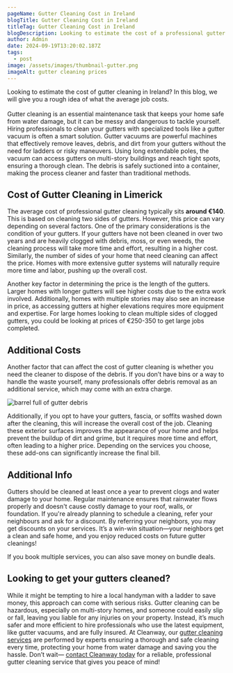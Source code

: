 ```yaml
---
pageName: Gutter Cleaning Cost in Ireland
blogTitle: Gutter Cleaning Cost in Ireland
titleTag: Gutter Cleaning Cost in Ireland
blogDescription: Looking to estimate the cost of a professional gutter cleaning job in Cork or Limerick? In this blog, we will give you a rough idea of what the average job costs.
author: Admin
date: 2024-09-19T13:20:02.187Z
tags:
  - post
image: /assets/images/thumbnail-gutter.png
imageAlt: gutter cleaning prices
---
```

Looking to estimate the cost of gutter cleaning in Ireland? In this blog, we will give you a rough idea of what the average job costs. <br><br>Gutter cleaning is an essential maintenance task that keeps your home safe from water damage, but it can be messy and dangerous to tackle yourself. Hiring professionals to clean your gutters with specialized tools like a gutter vacuum is often a smart solution. Gutter vacuums are powerful machines that effectively remove leaves, debris, and dirt from your gutters without the need for ladders or risky maneuvers. Using long extendable poles, the vacuum can access gutters on multi-story buildings and reach tight spots, ensuring a thorough clean. The debris is safely suctioned into a container, making the process cleaner and faster than traditional methods.

<h2>Cost of Gutter Cleaning in Limerick</h2>

The average cost of professional gutter cleaning typically sits <b>around €140</b>. This is based on cleaning two sides of gutters. However, this price can vary depending on several factors. One of the primary considerations is the condition of your gutters. If your gutters have not been cleaned in over two years and are heavily clogged with debris, moss, or even weeds, the cleaning process will take more time and effort, resulting in a higher cost. Similarly, the number of sides of your home that need cleaning can affect the price. Homes with more extensive gutter systems will naturally require more time and labor, pushing up the overall cost.

Another key factor in determining the price is the length of the gutters. Larger homes with longer gutters will see higher costs due to the extra work involved. Additionally, homes with multiple stories may also see an increase in price, as accessing gutters at higher elevations requires more equipment and expertise. For large homes looking to clean multiple sides of clogged gutters, you could be looking at prices of €250-350 to get large jobs completed.

<h2>Additional Costs</h2>

Another factor that can affect the cost of gutter cleaning is whether you need the cleaner to dispose of the debris. If you don’t have bins or a way to handle the waste yourself, many professionals offer debris removal as an additional service, which may come with an extra charge. 

![barrel full of gutter debris](/assets/images/blog/dirt-barrel.jpeg "barrel full of gutter debris")

Additionally, if you opt to have your gutters, fascia, or soffits washed down after the cleaning, this will increase the overall cost of the job. Cleaning these exterior surfaces improves the appearance of your home and helps prevent the buildup of dirt and grime, but it requires more time and effort, often leading to a higher price. Depending on the services you choose, these add-ons can significantly increase the final bill.

<h2>Additional Info</h2>

Gutters should be cleaned at least once a year to prevent clogs and water damage to your home. Regular maintenance ensures that rainwater flows properly and doesn't cause costly damage to your roof, walls, or foundation. If you're already planning to schedule a cleaning, refer your neighbours and ask for a discount. By referring your neighbors, you may get discounts on your services. It’s a win-win situation—your neighbors get a clean and safe home, and you enjoy reduced costs on future gutter cleanings!

If you book multiple services, you can also save money on bundle deals.

<h2>Looking to get your gutters cleaned?</h2>

While it might be tempting to hire a local handyman with a ladder to save money, this approach can come with serious risks. Gutter cleaning can be hazardous, especially on multi-story homes, and someone could easily slip or fall, leaving you liable for any injuries on your property. Instead, it’s much safer and more efficient to hire professionals who use the latest equipment, like gutter vacuums, and are fully insured. At Cleanway, our <a href="/gutter-cleaning-cork">gutter cleaning services</a> are performed by experts ensuring a thorough and safe cleaning every time, protecting your home from water damage and saving you the hassle. Don’t wait— <a href="/contact">contact Cleanway today</a> for a reliable, professional gutter cleaning service that gives you peace of mind!